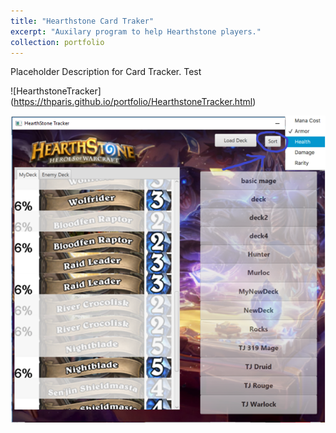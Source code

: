 ```yaml
---
title: "Hearthstone Card Traker"
excerpt: "Auxilary program to help Hearthstone players."
collection: portfolio
---
```


Placeholder Description for Card Tracker. Test 
  
![HearthstoneTracker] (https://thparis.github.io/portfolio/HearthstoneTracker.html)  
  
<img src="/_portfolio/HearthstoneTracker.png"
     alt="HearthstoneTracker"/> 

  
  
  